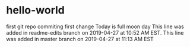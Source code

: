 # hello-world
first git repo
commiting first change
Today is full moon day
This line was added in readme-edits branch on 2019-04-27 at 10:52 AM EST.
This line was added in master branch on 2019-04-27 at 11:13 AM EST
